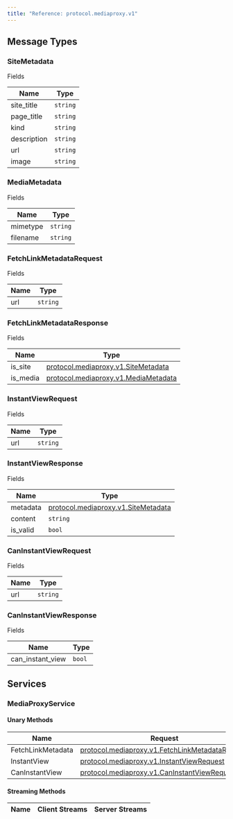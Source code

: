 ```yaml
---
title: "Reference: protocol.mediaproxy.v1"
---
```

## Message Types 

### SiteMetadata

Fields

| Name | Type |
| ---- | ---- |
| site_title | `string` |
| page_title | `string` |
| kind | `string` |
| description | `string` |
| url | `string` |
| image | `string` |

### MediaMetadata

Fields

| Name | Type |
| ---- | ---- |
| mimetype | `string` |
| filename | `string` |

### FetchLinkMetadataRequest

Fields

| Name | Type |
| ---- | ---- |
| url | `string` |

### FetchLinkMetadataResponse

Fields

| Name | Type |
| ---- | ---- |
| is_site | [protocol.mediaproxy.v1.SiteMetadata](#sitemetadata) |
| is_media | [protocol.mediaproxy.v1.MediaMetadata](#mediametadata) |

### InstantViewRequest

Fields

| Name | Type |
| ---- | ---- |
| url | `string` |

### InstantViewResponse

Fields

| Name | Type |
| ---- | ---- |
| metadata | [protocol.mediaproxy.v1.SiteMetadata](#sitemetadata) |
| content | `string` |
| is_valid | `bool` |

### CanInstantViewRequest

Fields

| Name | Type |
| ---- | ---- |
| url | `string` |

### CanInstantViewResponse

Fields

| Name | Type |
| ---- | ---- |
| can_instant_view | `bool` |

## Services 

### MediaProxyService

#### Unary Methods

| Name | Request | Response |
| ---- | ------- | -------- |
|FetchLinkMetadata|[protocol.mediaproxy.v1.FetchLinkMetadataRequest](#fetchlinkmetadatarequest)|[protocol.mediaproxy.v1.FetchLinkMetadataResponse](#fetchlinkmetadataresponse)|
|InstantView|[protocol.mediaproxy.v1.InstantViewRequest](#instantviewrequest)|[protocol.mediaproxy.v1.InstantViewResponse](#instantviewresponse)|
|CanInstantView|[protocol.mediaproxy.v1.CanInstantViewRequest](#caninstantviewrequest)|[protocol.mediaproxy.v1.CanInstantViewResponse](#caninstantviewresponse)|

#### Streaming Methods

| Name | Client Streams | Server Streams |
| ---- | -------------- | -------------- |
